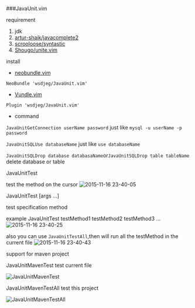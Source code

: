 ###JavaUnit.vim

requirement

1. jdk
2. [artur-shaik/javacomplete2](https://github.com/artur-shaik/vim-javacomplete2)
3. [scrooloose/syntastic](https://github.com/scrooloose/syntastic)
4. [Shougo/unite.vim](https://github.com/Shougo/unite.vim)

install

- [neobundle.vim](https://github.com/Shougo/neobundle.vim)

```vim
NeoBundle 'wsdjeg/JavaUnit.vim'
```

- [Vundle.vim](https://github.com/VundleVim/Vundle.vim)

```vim
Plugin 'wsdjeg/JavaUnit.vim'
```

- command

`JavaUnitGetConnection userName password` just like `mysql -u userName -p password`

`JavaUnitSQLUse databaseName` just like `use databaseName`

`JavaUnitSQLDrop database databasaName`or`JavaUnitSQLDrop table tableName` delete database or table

JavaUnitTest

test the method on the cursor
![2015-11-16 23-40-05](https://cloud.githubusercontent.com/assets/13142418/11186276/e153459c-8cbb-11e5-9724-9589066176d0.png)

JavaUnitTest [args ...]

test specification method

example JavaUnitTest testMethod1 testMethod2 testMethod3 ...
![2015-11-16 23-40-25](https://cloud.githubusercontent.com/assets/13142418/11186274/e1520d9e-8cbb-11e5-90e1-17e6cfbc5a09.png)

also you can use `JavaUnitTestAll`,then will run all the testMethod in the current file
![2015-11-16 23-40-43](https://cloud.githubusercontent.com/assets/13142418/11186273/e132f580-8cbb-11e5-94d3-81dfda614abf.png)

support for maven project

JavaUnitMavenTest test current file

![JavaUnitMavenTest](https://cloud.githubusercontent.com/assets/13142418/11186066/ef8f70aa-8cba-11e5-9869-13f39a782ad7.png)

JavaUnitMavenTestAll test this project

![JavaUnitMavenTestAll](https://cloud.githubusercontent.com/assets/13142418/11186033/baf6f64c-8cba-11e5-989c-cd3dacb038b3.png)

